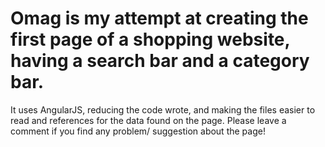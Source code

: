 # Omag is my attempt at creating the first page of a shopping website, having a search bar and a category bar.
  It uses AngularJS, reducing the code wrote, and making the files easier to read and references for the data found on the page.
  Please leave a comment if you find any problem/ suggestion about the page!

